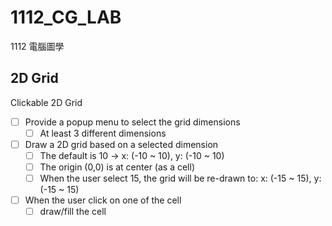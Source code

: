 # 1112_CG_LAB
1112 電腦圖學

## 2D Grid
Clickable 2D Grid
- [ ] Provide a popup menu to select the grid dimensions
   - [ ] At least 3 different dimensions
- [ ] Draw a 2D grid based on a selected dimension
   - [ ] The default is 10 -> x: (-10 ~ 10), y: (-10 ~ 10)
   - [ ] The origin (0,0) is at center (as a cell)
   - [ ] When the user select 15, the grid will be re-drawn to: x: (-15 ~ 15), y: (-15 ~ 15)
- [ ] When the user click on one of the cell
   - [ ] draw/fill the cell 
